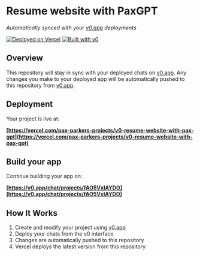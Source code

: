 # Resume website with PaxGPT

*Automatically synced with your [v0.app](https://v0.app) deployments*

[![Deployed on Vercel](https://img.shields.io/badge/Deployed%20on-Vercel-black?style=for-the-badge&logo=vercel)](https://vercel.com/pax-parkers-projects/v0-resume-website-with-pax-gpt)
[![Built with v0](https://img.shields.io/badge/Built%20with-v0.app-black?style=for-the-badge)](https://v0.app/chat/projects/fAO5VxIAYDO)

## Overview

This repository will stay in sync with your deployed chats on [v0.app](https://v0.app).
Any changes you make to your deployed app will be automatically pushed to this repository from [v0.app](https://v0.app).

## Deployment

Your project is live at:

**[https://vercel.com/pax-parkers-projects/v0-resume-website-with-pax-gpt](https://vercel.com/pax-parkers-projects/v0-resume-website-with-pax-gpt)**

## Build your app

Continue building your app on:

**[https://v0.app/chat/projects/fAO5VxIAYDO](https://v0.app/chat/projects/fAO5VxIAYDO)**

## How It Works

1. Create and modify your project using [v0.app](https://v0.app)
2. Deploy your chats from the v0 interface
3. Changes are automatically pushed to this repository
4. Vercel deploys the latest version from this repository